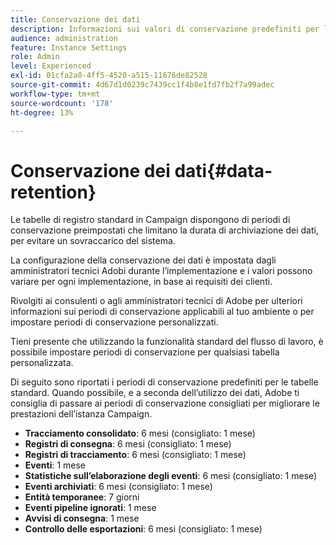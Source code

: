 ```yaml
---
title: Conservazione dei dati
description: Informazioni sui valori di conservazione predefiniti per le tabelle standard
audience: administration
feature: Instance Settings
role: Admin
level: Experienced
exl-id: 01cfa2a0-4ff5-4520-a515-11676de82528
source-git-commit: 4d67d1d0239c7439cc1f4b8e1fd7fb2f7a99adec
workflow-type: tm+mt
source-wordcount: '178'
ht-degree: 13%

---
```


# Conservazione dei dati{#data-retention}

Le tabelle di registro standard in Campaign dispongono di periodi di conservazione preimpostati che limitano la durata di archiviazione dei dati, per evitare un sovraccarico del sistema.

La configurazione della conservazione dei dati è impostata dagli amministratori tecnici Adobi durante l’implementazione e i valori possono variare per ogni implementazione, in base ai requisiti dei clienti.

Rivolgiti ai consulenti o agli amministratori tecnici di Adobe per ulteriori informazioni sui periodi di conservazione applicabili al tuo ambiente o per impostare periodi di conservazione personalizzati.

Tieni presente che utilizzando la funzionalità standard del flusso di lavoro, è possibile impostare periodi di conservazione per qualsiasi tabella personalizzata.

Di seguito sono riportati i periodi di conservazione predefiniti per le tabelle standard. Quando possibile, e a seconda dell’utilizzo dei dati, Adobe ti consiglia di passare ai periodi di conservazione consigliati per migliorare le prestazioni dell’istanza Campaign.

* **Tracciamento consolidato**: 6 mesi (consigliato: 1 mese)
* **Registri di consegna**: 6 mesi (consigliato: 1 mese)
* **Registri di tracciamento**: 6 mesi (consigliato: 1 mese)
* **Eventi**: 1 mese
* **Statistiche sull’elaborazione degli eventi**: 6 mesi (consigliato: 1 mese)
* **Eventi archiviati**: 6 mesi (consigliato: 1 mese)
* **Entità temporanee**: 7 giorni
* **Eventi pipeline ignorati**: 1 mese
* **Avvisi di consegna**: 1 mese
* **Controllo delle esportazioni**: 6 mesi (consigliato: 1 mese)
